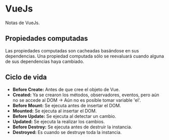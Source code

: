 # VueJs
Notas de VueJs.

## Propiedades computadas
Las propiedades computadas son cacheadas basándose en sus dependencias. Una propiedad computada sólo se reevaluará cuando alguna de sus dependencias haya cambiado.

## Ciclo de vida
- **Before Create:** Antes de que cree el objeto de Vue.
- **Created:** Ya se crearon los métodos, observadores, eventos, pero aún no se accede al DOM -> Aún no es posible tomar variable 'el'.
- **Before Mount:** Se ejecuta antes de insertar el DOM.
- **Mounted:** Se ejecuta al insertar el DOM.
- **Before Update:** Se ejecuta al detectar un cambio.
- **Updated:** Se ejecuta la realizar los cambios.
- **Before Destroy:** Se ejecuta antes de destruir la instancia.
- **Destroyed:** Es cuando se destruye toda la instancia.